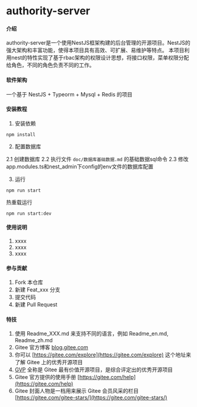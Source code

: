 # authority-server

#### 介绍

authority-server是一个使用NestJS框架构建的后台管理的开源项目。NestJS的强大架构和丰富功能，使得本项目具有高效、可扩展、易维护等特点。
本项目利用nest的特性实现了基于rbac架构的权限设计思想，将接口权限，菜单权限分配给角色，不同的角色负责不同的工作。

#### 软件架构

一个基于 NestJS + Typeorm + Mysql + Redis 的项目

#### 安装教程

1. 安装依赖

`npm install`

2. 配置数据库

2.1 创建数据库
2.2 执行文件 `doc/数据库基础数据.md` 的基础数据sql命令
2.3 修改app.modules.ts和nest_admin下config的env文件的数据库配置

3. 运行

`npm run start`

热重载运行

`npm run start:dev`

#### 使用说明

1.  xxxx
2.  xxxx
3.  xxxx

#### 参与贡献

1.  Fork 本仓库
2.  新建 Feat_xxx 分支
3.  提交代码
4.  新建 Pull Request


#### 特技

1.  使用 Readme\_XXX.md 来支持不同的语言，例如 Readme\_en.md, Readme\_zh.md
2.  Gitee 官方博客 [blog.gitee.com](https://blog.gitee.com)
3.  你可以 [https://gitee.com/explore](https://gitee.com/explore) 这个地址来了解 Gitee 上的优秀开源项目
4.  [GVP](https://gitee.com/gvp) 全称是 Gitee 最有价值开源项目，是综合评定出的优秀开源项目
5.  Gitee 官方提供的使用手册 [https://gitee.com/help](https://gitee.com/help)
6.  Gitee 封面人物是一档用来展示 Gitee 会员风采的栏目 [https://gitee.com/gitee-stars/](https://gitee.com/gitee-stars/)
